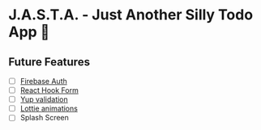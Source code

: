 # J.A.S.T.A. - Just Another Silly Todo App 📝

## Future Features

- [ ] [Firebase Auth](https://rnfirebase.io/)
- [ ] [React Hook Form](https://react-hook-form.com/)
- [ ] [Yup validation](https://www.npmjs.com/package/yup)
- [ ] [Lottie animations](https://lottiefiles.com/)
- [ ] Splash Screen
